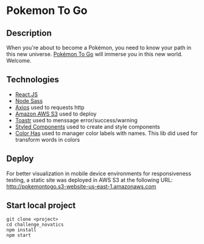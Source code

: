 # Pokemon To Go

## Description
When you're about to become a Pokémon, you need to know your path in this new universe. [Pokémon To Go](http://pokemontogo.s3-website-us-east-1.amazonaws.com) will immerse you in this new world. Welcome.

## Technologies
- [React.JS](https://reactjs.org/docs/getting-started.html) 
- [Node Sass](https://www.npmjs.com/package/node-sass)
- [Axios](https://axios-http.com/docs/intro) used to requests http
- [Amazon AWS S3](https://aws.amazon.com/pt/s3/) used to deploy
- [Toastr](https://www.npmjs.com/package/toastr) used to menssage error/success/warning
- [Styled Components](https://styled-components.com/) used to create and style components
- [Color Has](https://www.npmjs.com/package/color-hash) used to manager color labels with names. This lib did used for transform words in colors
## Deploy
For better visualization in mobile device environments for responsiveness testing, a static site was deployed in AWS S3 at the following URL: http://pokemontogo.s3-website-us-east-1.amazonaws.com

## Start local project
```
git clone <project>
cd challenge_novatics
npm install
npm start
```
##
